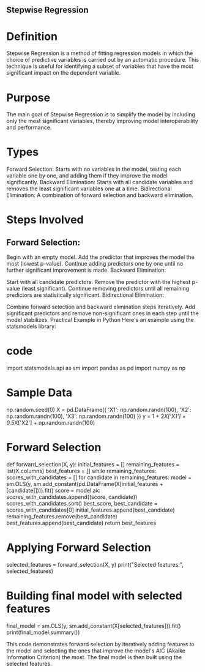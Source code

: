 ## Stepwise Regression


# Definition
Stepwise Regression is a method of fitting regression models in which the choice of predictive variables is carried out by an automatic procedure. This technique is useful for identifying a subset of variables that have the most significant impact on the dependent variable.

# Purpose
The main goal of Stepwise Regression is to simplify the model by including only the most significant variables, thereby improving model interoperability and performance.

# Types
Forward Selection: Starts with no variables in the model, testing each variable one by one, and adding them if they improve the model significantly.
Backward Elimination: Starts with all candidate variables and removes the least significant variables one at a time.
Bidirectional Elimination: A combination of forward selection and backward elimination.
# Steps Involved

## Forward Selection:

Begin with an empty model.
Add the predictor that improves the model the most (lowest p-value).
Continue adding predictors one by one until no further significant improvement is made.
Backward Elimination:

Start with all candidate predictors.
Remove the predictor with the highest p-value (least significant).
Continue removing predictors until all remaining predictors are statistically significant.
Bidirectional Elimination:

Combine forward selection and backward elimination steps iteratively.
Add significant predictors and remove non-significant ones in each step until the model stabilizes.
Practical Example in Python
Here's an example using the statsmodels library:

# code
import statsmodels.api as sm
import pandas as pd
import numpy as np

# Sample Data
np.random.seed(0)
X = pd.DataFrame({
    'X1': np.random.randn(100),
    'X2': np.random.randn(100),
    'X3': np.random.randn(100)
})
y = 1 + 2*X['X1'] + 0.5*X['X2'] + np.random.randn(100)

# Forward Selection
def forward_selection(X, y):
    initial_features = []
    remaining_features = list(X.columns)
    best_features = []
    while remaining_features:
        scores_with_candidates = []
        for candidate in remaining_features:
            model = sm.OLS(y, sm.add_constant(pd.DataFrame(X[initial_features + [candidate]]))).fit()
            score = model.aic
            scores_with_candidates.append((score, candidate))
        scores_with_candidates.sort()
        best_score, best_candidate = scores_with_candidates[0]
        initial_features.append(best_candidate)
        remaining_features.remove(best_candidate)
        best_features.append(best_candidate)
    return best_features

# Applying Forward Selection
selected_features = forward_selection(X, y)
print("Selected features:", selected_features)

# Building final model with selected features
final_model = sm.OLS(y, sm.add_constant(X[selected_features])).fit()
print(final_model.summary())

This code demonstrates forward selection by iteratively adding features to the model and selecting the ones that improve the model's AIC (Akaike Information Criterion) the most. The final model is then built using the selected features.